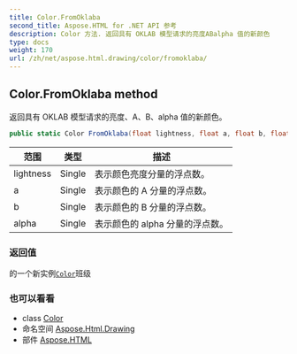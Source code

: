 ```yaml
---
title: Color.FromOklaba
second_title: Aspose.HTML for .NET API 参考
description: Color 方法. 返回具有 OKLAB 模型请求的亮度ABalpha 值的新颜色
type: docs
weight: 170
url: /zh/net/aspose.html.drawing/color/fromoklaba/
---
```

## Color.FromOklaba method

返回具有 OKLAB 模型请求的亮度、A、B、alpha 值的新颜色。

```csharp
public static Color FromOklaba(float lightness, float a, float b, float alpha)
```

| 范围 | 类型 | 描述 |
| --- | --- | --- |
| lightness | Single | 表示颜色亮度分量的浮点数。 |
| a | Single | 表示颜色的 A 分量的浮点数。 |
| b | Single | 表示颜色的 B 分量的浮点数。 |
| alpha | Single | 表示颜色的 alpha 分量的浮点数。 |

### 返回值

的一个新实例[`Color`](../)班级

### 也可以看看

* class [Color](../)
* 命名空间 [Aspose.Html.Drawing](../../color/)
* 部件 [Aspose.HTML](../../../)


